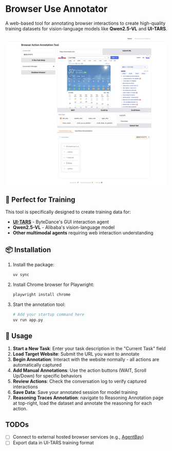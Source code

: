 # Browser Use Annotator

A web-based tool for annotating browser interactions to create high-quality training datasets for vision-language models like **Qwen2.5-VL** and **UI-TARS**.

![Browser Action Annotation Tool Demo](img/demo_1.png)


## 🚀 Perfect for Training

This tool is specifically designed to create training data for:
- **[UI-TARS](https://github.com/bytedance/UI-TARS)** - ByteDance's GUI interaction agent
- **Qwen2.5-VL** - Alibaba's vision-language model
- **Other multimodal agents** requiring web interaction understanding

## 📦 Installation

1. Install the package:
   ```bash
   uv sync
   ```

2. Install Chrome browser for Playwright:
   ```bash
   playwright install chrome
   ```

3. Start the annotation tool:
   ```bash
   # Add your startup command here
   uv run app.py
   ```

## 🔧 Usage

1. **Start a New Task**: Enter your task description in the "Current Task" field
2. **Load Target Website**: Submit the URL you want to annotate
3. **Begin Annotation**: Interact with the website normally - all actions are automatically captured
4. **Add Manual Annotations**: Use the action buttons (WAIT, Scroll Up/Down) for specific behaviors
5. **Review Actions**: Check the conversation log to verify captured interactions
6. **Save Data**: Save your annotated session for model training
7. **Reasoning Traces Annotation**: navigate to Reasoning Annotation page at top-right, load the dataset and annotate the reasoning for each action.

## TODOs

- [ ] Connect to external hosted browser services (e.g., [AgentBay](https://agentbay.console.aliyun.com/))
- [ ] Export data in UI-TARS training format
